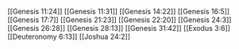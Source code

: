 [[Genesis 11:24]]
[[Genesis 11:31]]
[[Genesis 14:22]]
[[Genesis 16:5]]
[[Genesis 17:7]]
[[Genesis 21:23]]
[[Genesis 22:20]]
[[Genesis 24:3]]
[[Genesis 26:28]]
[[Genesis 28:13]]
[[Genesis 31:42]]
[[Exodus 3:6]]
[[Deuteronomy 6:13]]
[[Joshua 24:2]]
